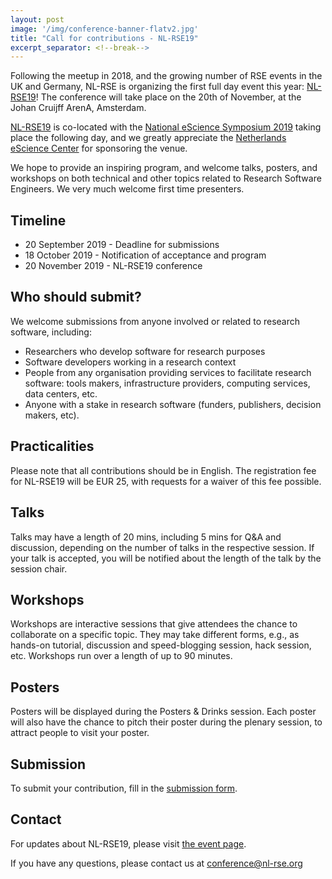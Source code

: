 ```yaml
---
layout: post
image: '/img/conference-banner-flatv2.jpg'
title: "Call for contributions - NL-RSE19"
excerpt_separator: <!--break-->
---
```


Following the meetup in 2018, and the growing number of RSE events in the UK and Germany, NL-RSE is organizing the first full day event this year: [NL-RSE19](https://nl-rse.org/events/NL-RSE19.html)! The conference will take place on the 20th of November, at the Johan Cruijff ArenA, Amsterdam.

<!--break-->

[NL-RSE19](events/NL-RSE19.html) is co-located with the [National eScience Symposium 2019](https://www.esciencesymposium2019.nl/) taking place the following day, and we greatly appreciate the [Netherlands eScience Center](https://www.esciencecenter.nl/) for sponsoring the venue.

We hope to provide an inspiring program, and welcome talks, posters, and workshops on both technical and other topics related to Research Software Engineers. We very much welcome first time presenters.

## Timeline
- 20 September 2019 - Deadline for submissions
- 18 October 2019 - Notification of acceptance and program
- 20 November 2019 - NL-RSE19 conference

## Who should submit?

We welcome submissions from anyone involved or related to research software, including:
- Researchers who develop software for research purposes
- Software developers working in a research context
- People from any organisation providing services to facilitate research software: tools makers, infrastructure providers, computing services, data centers, etc.
- Anyone with a stake in research software (funders, publishers, decision makers, etc).

## Practicalities
Please note that all contributions should be in English. 
The registration fee for NL-RSE19 will be EUR 25, with requests for a waiver of this fee possible.

## Talks
Talks may have a length of 20 mins, including 5 mins for Q&A and discussion, depending on the number of talks in the respective session. If your talk is accepted, you will be notified about the length of the talk by the session chair.

## Workshops
Workshops are interactive sessions that give attendees the chance to collaborate on a specific topic. They may take different forms, e.g., as hands-on tutorial, discussion and speed-blogging session, hack session, etc. Workshops run over a length of up to 90 minutes.

## Posters
Posters will be displayed during the Posters & Drinks session. Each poster will also have the chance to pitch their poster during the plenary session, to attract people to visit your poster.

## Submission
To submit your contribution, fill in the [submission form](https://forms.gle/FwR7hhpGkEBcqtQ98).

## Contact
For updates about NL-RSE19, please visit [the event page](https://nl-rse.org/events/NL-RSE19.html).

If you have any questions, please contact us at conference@nl-rse.org

